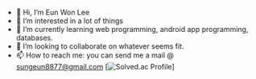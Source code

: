 - 👋 Hi, I’m Eun Won Lee
- 👀 I’m interested in a lot of things
- 🌱 I’m currently learning web programming, android app programming, databases.
- 💞️ I’m looking to collaborate on whatever seems fit.
- 📫 How to reach me: you can send me a mail @ sungeun8877@gmail.com
[![Solved.ac Profile](http://mazassumnida.wtf/api/v2/generate_badge?boj=dldnlee)]
<!---
dldnlee/dldnlee is a ✨ special ✨ repository because its `README.md` (this file) appears on your GitHub profile.
You can click the Preview link to take a look at your changes.
--->

